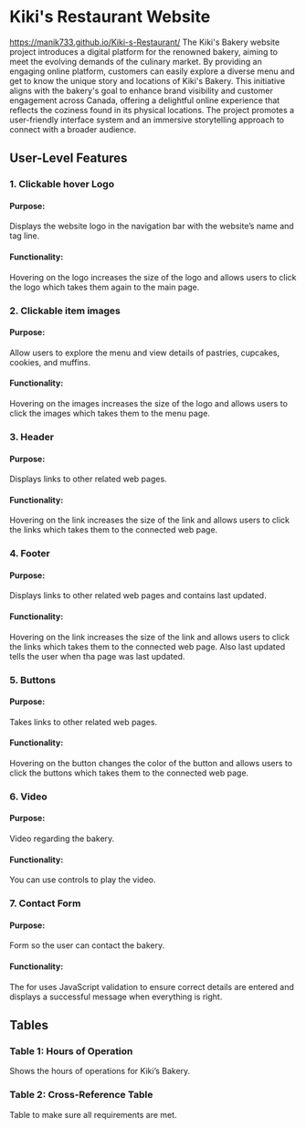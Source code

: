# Kiki's Restaurant Website

https://manik733.github.io/Kiki-s-Restaurant/
The Kiki's Bakery website project introduces a digital platform for the renowned bakery,
aiming to meet the evolving demands of the culinary market. By providing an engaging
online platform, customers can easily explore a diverse menu and get to know the
unique story and locations of Kiki's Bakery. This initiative aligns with the bakery's goal to
enhance brand visibility and customer engagement across Canada, offering a delightful
online experience that reflects the coziness found in its physical locations. The project
promotes a user-friendly interface system and an immersive storytelling approach to
connect with a broader audience.

## User-Level Features

### 1. Clickable hover Logo
#### Purpose:
Displays the website logo in the navigation bar with the website’s name and tag line.
#### Functionality:
Hovering on the logo increases the size of the logo and allows users to click the logo
which takes them again to the main page.

### 2. Clickable item images
#### Purpose:
Allow users to explore the menu and view details of pastries, cupcakes, cookies, and
muffins.
#### Functionality:
Hovering on the images increases the size of the logo and allows users to click the
images which takes them to the menu page.

### 3. Header
#### Purpose:
Displays links to other related web pages.
#### Functionality:
Hovering on the link increases the size of the link and allows users to click the links
which takes them to the connected web page.

### 4. Footer
#### Purpose:
Displays links to other related web pages and contains last updated.
#### Functionality:
Hovering on the link increases the size of the link and allows users to click the links
which takes them to the connected web page. Also last updated tells the user when tha
page was last updated.

### 5. Buttons
#### Purpose:
Takes links to other related web pages.
#### Functionality:
Hovering on the button changes the color of the button and allows users to click the
buttons which takes them to the connected web page.

### 6. Video
#### Purpose:
Video regarding the bakery.
#### Functionality:
You can use controls to play the video.

### 7. Contact Form
#### Purpose:
Form so the user can contact the bakery.
#### Functionality:
The for uses JavaScript validation to ensure correct details are entered and displays a
successful message when everything is right.

## Tables

### Table 1: Hours of Operation
Shows the hours of operations for Kiki’s Bakery.

### Table 2: Cross-Reference Table
Table to make sure all requirements are met.
